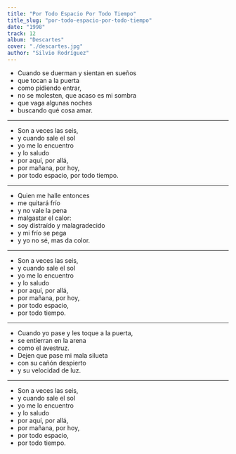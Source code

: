```yaml
---
title: "Por Todo Espacio Por Todo Tiempo"
title_slug: "por-todo-espacio-por-todo-tiempo"
date: "1998"
track: 12
album: "Descartes"
cover: "./descartes.jpg"
author: "Silvio Rodríguez"
---
```


- Cuando se duerman y sientan en sueños
- que tocan a la puerta
- como pidiendo entrar,
- no se molesten, que acaso es mi sombra
- que vaga algunas noches
- buscando qué cosa amar.

---

- Son a veces las seis,
- y cuando sale el sol
- yo me lo encuentro
- y lo saludo
- por aquí, por allá,
- por mañana, por hoy,
- por todo espacio, por todo tiempo.

---

- Quien me halle entonces
- me quitará frío
- y no vale la pena
- malgastar el calor:
- soy distraído y malagradecido
- y mi frío se pega
- y yo no sé, mas da color.

---

- Son a veces las seis,
- y cuando sale el sol
- yo me lo encuentro
- y lo saludo
- por aquí, por allá,
- por mañana, por hoy,
- por todo espacio,
- por todo tiempo.

---

- Cuando yo pase y les toque a la puerta,
- se entierran en la arena
- como el avestruz.
- Dejen que pase mi mala silueta
- con su cañón despierto
- y su velocidad de luz.

---

- Son a veces las seis,
- y cuando sale el sol
- yo me lo encuentro
- y lo saludo
- por aquí, por allá,
- por mañana, por hoy,
- por todo espacio,
- por todo tiempo.
